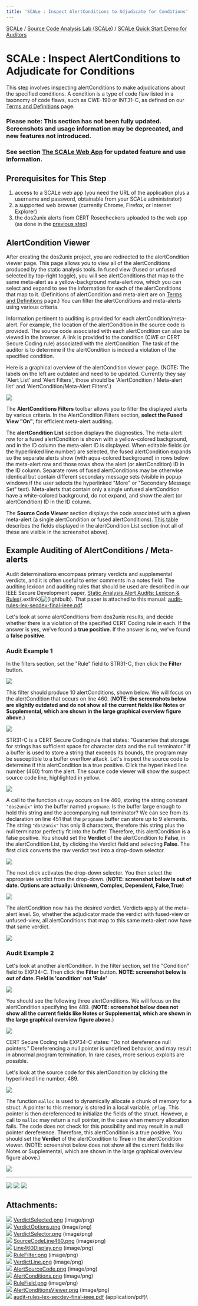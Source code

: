 ```yaml
---
title: 'SCALe : Inspect AlertConditions to Adjudicate for Conditions'
---
```

 [SCALe](index.md) / [Source Code Analysis Lab (SCALe)](Welcome.md) / [SCALe Quick Start Demo for
    Auditors](SCALe-Quick-Start-Demo-for-Auditors.md)
<!-- <legal> -->
<!-- SCALe version r.6.7.0.0.A -->
<!--  -->
<!-- Copyright 2021 Carnegie Mellon University. -->
<!--  -->
<!-- NO WARRANTY. THIS CARNEGIE MELLON UNIVERSITY AND SOFTWARE ENGINEERING -->
<!-- INSTITUTE MATERIAL IS FURNISHED ON AN "AS-IS" BASIS. CARNEGIE MELLON -->
<!-- UNIVERSITY MAKES NO WARRANTIES OF ANY KIND, EITHER EXPRESSED OR -->
<!-- IMPLIED, AS TO ANY MATTER INCLUDING, BUT NOT LIMITED TO, WARRANTY OF -->
<!-- FITNESS FOR PURPOSE OR MERCHANTABILITY, EXCLUSIVITY, OR RESULTS -->
<!-- OBTAINED FROM USE OF THE MATERIAL. CARNEGIE MELLON UNIVERSITY DOES NOT -->
<!-- MAKE ANY WARRANTY OF ANY KIND WITH RESPECT TO FREEDOM FROM PATENT, -->
<!-- TRADEMARK, OR COPYRIGHT INFRINGEMENT. -->
<!--  -->
<!-- Released under a MIT (SEI)-style license, please see COPYRIGHT file or -->
<!-- contact permission@sei.cmu.edu for full terms. -->
<!--  -->
<!-- [DISTRIBUTION STATEMENT A] This material has been approved for public -->
<!-- release and unlimited distribution.  Please see Copyright notice for -->
<!-- non-US Government use and distribution. -->
<!--  -->
<!-- DM19-1274 -->
<!-- </legal> -->

SCALe : Inspect AlertConditions to Adjudicate for Conditions
=======================================================================

This step involves inspecting alertConditions to make adjudications about the specified conditions. A condition is a type of code flaw listed in a taxonomy of code flaws, such as CWE-190 or INT31-C, as defined on our [Terms and Definitions](Terms-and-Definitions.md) page.

### Please note: This section has not been fully updated. Screenshots and usage information may be deprecated, and new features not introduced.

### See section [The SCALe Web App](The-SCALe-Web-App.md) for updated feature and use information.

Prerequisites for This Step
---------------------------

1.  access to a SCALe web app (you need the URL of the application plus
    a username and password, obtainable from your SCALe administrator)
2.  a supported web browser (currently Chrome, Firefox, or Internet
    Explorer)
3.  the dos2unix alerts from CERT Rosecheckers uploaded to the web app (as
    done in the [previous step](Upload-Source-Code-and-Analysis-Outputs.md))

AlertCondition Viewer
------------

After creating the dos2unix project, you are redirected to the alertCondition
viewer page. This page allows you to view all of the alertConditions produced by
the static analysis tools. In fused view (fused or unfused selected by top-right toggle), 
you will see alertConditions that map to the same meta-alert as a yellow-background meta-alert row, 
which you can select and expand to see the information for each of
the alertConditions that map to it. (Definitions of alertCondition and meta-alert 
are on [Terms and Definitions](Terms-and-Definitions) page.)
You can filter the alertConditions and meta-alerts using various
criteria. 

Information pertinent to auditing is provided for each
alertCondition/meta-alert. For example, the location of the alertCondition in the source code is
provided. The source code associated with each alertCondition can also be viewed
in the browser. A link is provided to the condition (CWE or CERT Secure Coding rule)
associated with the alertCondition. The task of the auditor is to determine if
the alertCondition is indeed a violation of the specified condition.

Here is a graphical overview of the alertCondition viewer page. (NOTE: The labels on the left are outdated and need 
to be updated. Currently they say 'Alert List' and 'Alert Filters', those should be 'AlertCondition / Meta-alert list' 
and 'AlertCondition/Meta-Alert Filters'.)

![](attachments/AlertConditionsViewer.png)

The **AlertConditions Filters** toolbar allows you to filter the displayed alerts
by various criteria. In the AlertCondition Filters section, **select the Fused View "On"**, for efficient meta-alert auditing.


The **alertCondition List** section displays the diagnostics. The meta-alert row
for a fused alertCondition is shown with a yellow-colored background, and in the
ID column the meta-alert ID is displayed. When editable fields (or the
hyperlinked line number) are selected, the fused alertCondition expands so the
separate alerts show (with aqua-colored background) in rows below the
meta-alert row and those rows show the alert (or alertCondition) ID in the ID column.
Separate rows of fused alertConditions may be otherwise identical but contain
different secondary message sets (visible in popup windows if the user
selects the hyperlinked "More" or "Secondary Message Set" text).
Meta-alerts that contain only a single unfused alertCondition have a
white-colored background, do not expand, and show the alert (or alertCondition) ID in
the ID column.

The **Source Code Viewer** section displays the code associated with a
given meta-alert (a single alertCondition or fused alertConditions). [This table](The-SCALe-Web-App.md#alert-viewer-fields)
describes the fields displayed in the alertCondition List section (not all of
these are visible in the screenshot above).

Example Auditing of AlertConditions / Meta-alerts
--------------------------

Audit determinations encompass primary verdicts and supplemental
verdicts, and it is often useful to enter comments in a notes field. The
auditing lexicon and auditing rules that should be used are described in
our IEEE Secure Development paper,
[Static Analysis Alert Audits: Lexicon & Rules](http://resources.sei.cmu.edu/library/asset-view.cfm?assetid=484185){.extlink}![(lightbulb)](images/icons/emoticons/lightbulb_on.png).
That paper is attached to this manual:
[audit-rules-lex-secdev-final-ieee.pdf](attachments/audit-rules-lex-secdev-final-ieee.pdf).

Let's look at some alertConditions from dos2unix results, and decide whether there is a violation of 
the specified CERT Coding rule in each. If the answer is yes, we've found a **true
positive**. If the answer is no, we've found a **false positive**.

### Audit Example 1

In the filters section, set the "Rule" field to STR31-C, then click the
**Filter** button.

![](attachments/RuleFilter.png)

This filter should produce 10 alertConditions, shown below. We will focus on the
alertCondition that occurs on line 460. (**NOTE: the screenshots below are slightly outdated and do not show all the current fields like Notes or Supplemental, which are shown in the large graphical overview figure above.**)

![](attachments/Line460Display.png)

STR31-C is a CERT Secure Coding rule that states: "Guarantee that
storage for strings has sufficient space for character data and the null
terminator." If a buffer is used to store a string that exceeds its
bounds, the program may be susceptible to a buffer overflow attack.
Let's inspect the source code to determine if this alertCondition is a true
positive. Click the hyperlinked line number (460) from the alert. The
source code viewer will show the suspect source code line, highlighted
in yellow.

![](attachments/SourceCodeLine460.png)

A call to the function `strcpy` occurs on line 460, storing the string
constant `"dos2unix"` into the buffer named `progname`. Is the buffer
large enough to hold this string and the accompanying null terminator?
We can see from its declaration on line 451 that the `progname` buffer
can store up to 9 elements. The string `"dos2unix"` has only 8
characters, therefore this string plus the null terminator perfectly fit
into the buffer. Therefore, this alertCondition is a false positive. You should
set the **Verdict** of the alertCondition to **False**, in the alertCondition List, by
clicking the Verdict field and selecting **False**. The first click
converts the raw verdict text into a drop-down selector.

![](attachments/VerdictSelector.png)

The next click activates the drop-down selector. You then select the
appropriate verdict from the drop-down. (**NOTE: screenshot below is out of date. Options are actually: Unknown, Complex, Dependent, False,True**)

![](attachments/VerdictOptions.png)

The alertCondition now has the desired verdict. Verdicts apply at the meta-alert level. So, whether the adjudicator made the verdict with fused-view or unfused-view, all alertConditions that map to this same meta-alert now have that same verdict.

![](attachments/VerdictSelected.png)

### Audit Example 2

Let's look at another alertCondition. In the filter section, set the
"Condition" field to EXP34-C. Then click the **Filter** button. **NOTE: screenshot below is out of date. Field is 'condition' not 'Rule'**

![](attachments/RuleField.png)

You should see the following three alertConditions. We will focus on the
alertCondition specifying line 489. (**NOTE: screenshot below does not show all the current fields like Notes or Supplemental, which are shown in the large graphical overview figure above.**)

![](attachments/AlertConditions.png)

CERT Secure Coding rule EXP34-C states: "Do not dereference null
pointers." Dereferencing a null pointer is undefined behavior, and may
result in abnormal program termination. In rare cases, more serious
exploits are possible.

Let's look at the source code for this alertCondition by clicking the
hyperlinked line number, 489.

![](attachments/AlertSourceCode.png)

The function `malloc` is used to dynamically allocate a chunk of memory
for a struct. A pointer to this memory is stored in a local variable,
`pFlag`. This pointer is then dereferenced to initialize the fields of
the struct. However, a call to `malloc` may return a null pointer, in
the case when memory allocation fails. The code does not check for this
possibility and may result in a null pointer dereference. Therefore,
this alertCondition is a true positive. You should set the **Verdict** of
the alertCondition to **True** in the alertCondition viewer. (NOTE: screenshot
below does not show all the current fields like Notes or
Supplemental, which are shown in the large graphical overview figure
above.)

![](attachments/VerdictLine.png)

------------------------------------------------------------------------

[![](attachments/arrow_left.png)](Upload-Source-Code-and-Analysis-Outputs.md)
[![](attachments/arrow_up.png)](SCALe-Quick-Start-Demo-for-Auditors.md)
[![](attachments/arrow_right.png)](Export-Analysis-Results-from-the-Web-Application.md)

Attachments:
------------

![](images/icons/bullet_blue.gif) [VerdictSelected.png](attachments/VerdictSelected.png) (image/png)\
![](images/icons/bullet_blue.gif) [VerdictOptions.png](attachments/VerdictOptions.png) (image/png)\
![](images/icons/bullet_blue.gif) [VerdictSelector.png](attachments/VerdictSelector.png) (image/png)\
![](images/icons/bullet_blue.gif) [SourceCodeLine460.png](attachments/SourceCodeLine460.png) (image/png)\
![](images/icons/bullet_blue.gif) [Line460Display.png](attachments/Line460Display.png) (image/png)\
![](images/icons/bullet_blue.gif) [RuleFilter.png](attachments/RuleFilter.png) (image/png)\
![](images/icons/bullet_blue.gif) [VerdictLine.png](attachments/VerdictLine.png) (image/png)\
![](images/icons/bullet_blue.gif) [AlertSourceCode.png](attachments/AlertSourceCode.png) (image/png)\
![](images/icons/bullet_blue.gif) [AlertConditions.png](attachments/AlertConditions.png) (image/png)\
![](images/icons/bullet_blue.gif) [RuleField.png](attachments/RuleField.png) (image/png)\
![](images/icons/bullet_blue.gif)
[AlertConditionsViewer.png](attachments/AlertConditionsViewer.png) (image/png)\
![](images/icons/bullet_blue.gif)
[audit-rules-lex-secdev-final-ieee.pdf](attachments/audit-rules-lex-secdev-final-ieee.pdf)
(application/pdf)\
